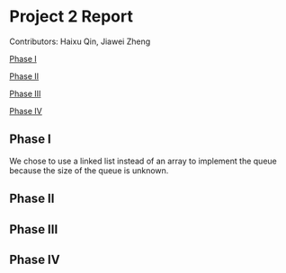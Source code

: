 # Project 2 Report
<!--
summary TODO
-->

Contributors: Haixu Qin, Jiawei Zheng

[Phase I](#Phase-I)

[Phase II](#Phase-II)

[Phase III](#Phase-III)

[Phase IV](#Phase-IV)

## Phase I
We chose to use a linked list instead of an array to implement the queue because the size of the queue is unknown.

## Phase II

## Phase III

## Phase IV
